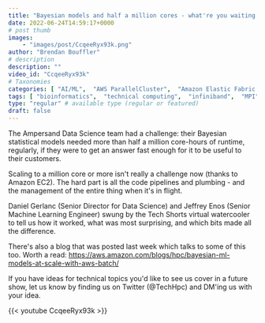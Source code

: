 ```yaml
---
title: "Bayesian models and half a million cores - what're you waiting for?"
date: 2022-06-24T14:59:17+0000
# post thumb
images:
    - "images/post/CcqeeRyx93k.png"
author: "Brendan Bouffler"
# description
description: ""
video_id: "CcqeeRyx93k"
# Taxonomies
categories: [ "AI/ML",  "AWS ParallelCluster",  "Amazon Elastic Fabric Adapter",  "Amazon NICE DCV",  "Life Sciences", ]
tags: [ "bioinformatics",  "technical computing",  "infiniband",  "MPI",  "advertising",  "vizualization",  "Ampersand",  "tightly-coupled",  "High Performance Computing",  "Storage",  "GPUs",  "TV",  "EFA",  "virtualization",  "Lustre",  "ML models",  "CPUs",  "HPDA",  "elastic fabric adapter",  "hidden markov models",  "ParallelCluster",  "Schedulers",  "analytics",  "elastic",  "autoscaling",  "DCV",  "HPC",  "scientific computing",  "Bayesian",  "cloud computing",  "EC2",  "techshorts", ]
type: "regular" # available type (regular or featured)
draft: false
---
```


The Ampersand Data Science team had a challenge: their Bayesian statistical models needed more than half a million core-hours of runtime, regularly, if they were to get an answer fast enough for it to be useful to their customers.

Scaling to a million core or more isn't really a challenge now (thanks to Amazon EC2). The hard part is all the code pipelines and plumbing - and the management of the entire thing when it's in flight.

Daniel Gerlanc (Senior Director for Data Science) and Jeffrey Enos (Senior Machine Learning Engineer) swung by the Tech Shorts virtual watercooler to tell us how it worked, what was most surprising, and which bits made all the difference.

There's also a blog that was posted last week which talks to some of this too. Worth a read: https://aws.amazon.com/blogs/hpc/bayesian-ml-models-at-scale-with-aws-batch/

If you have ideas for technical topics you'd like to see us cover in a future show, let us know by finding us on Twitter (@TechHpc) and DM'ing us with your idea.

{{< youtube CcqeeRyx93k >}}
